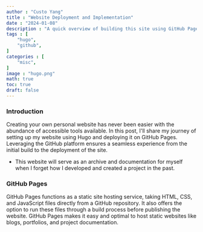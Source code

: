 ```yaml
---
author : "Custo Yang"
title : "Website Deployment and Implementation"
date : "2024-01-08"
description : "A quick overview of building this site using GitHub Pages and Hugo." 
tags : [
    "hugo",
    "github",
]
categories : [
    "misc",
]
image : "hugo.png"
math: true
toc: true
draft: false
---
```


### Introduction
Creating your own personal website has never been easier with the abundance of accessible tools available. In this post, I'll share my journey of setting up my website using Hugo and deploying it on GitHub Pages. Leveraging the GitHub platform ensures a seamless experience from the initial build to the deployment of the site. 

* This website will serve as an archive and documentation for myself when I forget how I developed and created a project in the past. 

### GitHub Pages
GitHub Pages functions as a static site hosting service, taking HTML, CSS, and JavaScript files directly from a GitHub repository. It also offers the option to run these files through a build process before publishing the website. GitHub Pages makes it easy and optimal to host static websites like blogs, portfolios, and project documentation.

